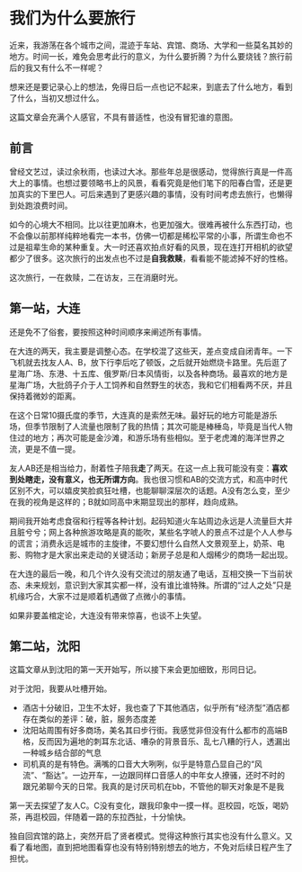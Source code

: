 # 我们为什么要旅行

近来，我游荡在各个城市之间，混迹于车站、宾馆、商场、大学和一些莫名其妙的地方。时间一长，难免会思考此行的意义，为什么要折腾？为什么要烧钱？旅行前后的我又有什么不一样呢？

想来还是要记录心上的想法，免得日后一点也记不起来，到底去了什么地方，看到了什么，当初又想过什么。

这篇文章会充满个人感官，不具有普适性，也没有冒犯谁的意图。



## 前言

曾经文艺过，读过余秋雨，也读过大冰。那些年总是很感动，觉得旅行真是一件高大上的事情。也想过要领略书上的风景，看看究竟是他们笔下的阳春白雪，还是更加真实的下里巴人。可后来遇到了更感兴趣的事情，没有时间考虑去旅行，也懒得到处跑浪费时间。



如今的心境大不相同。比以往更加麻木，也更加强大。很难再被什么东西打动，也不会像以前那样纯粹地看完一本书，仿佛一切都是稀松平常的小事，所谓生命也不过是祖辈生命的某种重复。大一时还喜欢拍点好看的风景，现在连打开相机的欲望都少了很多。这次旅行的出发点也不过是**自我救赎**，看看能不能滤掉不好的性格。



这次旅行，一在救赎，二在访友，三在消磨时光。



## 第一站，大连

还是免不了俗套，要按照这种时间顺序来阐述所有事情。

在大连的两天，我主要是调整心态。在学校混了这些天，差点变成自闭青年。一下飞机就去找友人A、B，放下行李后吃了顿饭，之后就开始燃烧卡路里。先后逛了星海广场、东港、十五库、俄罗斯/日本风情街，以及各种商场。最喜欢的地方是星海广场，大批鸽子介于人工饲养和自然野生的状态，我和它们相看两不厌，并且保持着微妙的距离。

在这个日常10摄氏度的季节，大连真的是索然无味。最好玩的地方可能是游乐场，但季节限制了人流量也限制了我的热情；其次可能是棒棰岛，毕竟是当代人物住过的地方；再次可能是金沙滩，和游乐场有些相似。至于老虎滩的海洋世界之流，更是不值一提。



友人AB还是相当给力，耐着性子陪我**走**了两天。在这一点上我可能没有变：**喜欢到处瞎走，没有意义，也无所谓方向**。我也很习惯和AB的交流方式，和高中时代区别不大，可以嬉皮笑脸疯狂吐槽，也能聊聊深层次的话题。A没有怎么变，至少在我的视角是这样的；B就如同高中末期显现出的那样，趋向成熟。

期间我开始考虑食宿和行程等各种计划。起码知道火车站周边永远是人流量巨大并且脏兮兮；网上各种旅游攻略是真的能吹，某些名字唬人的景点不过是个人人参与的谎言；消费永远是城市的主旋律，不要幻想什么自然人文景观至上，奶茶、电影、购物才是大家出来走动的关键活动；新房子总是和人烟稀少的商场一起出现。

在大连的最后一晚，和几个许久没有交流过的朋友通了电话，互相交换一下当前状态、未来规划，意识到大家其实都一样，没有谁比谁特殊。所谓的“过人之处”只是机缘巧合，大家不过是顺着机遇做了点微小的事情。



如果非要盖棺定论，大连没有带来惊喜，也谈不上失望。


## 第二站，沈阳

这篇文章从到沈阳的第一天开始写，所以接下来会更加细致，形同日记。

对于沈阳，我要从吐槽开始。

* 酒店十分破旧，卫生不太好，我也查了下其他酒店，似乎所有“经济型”酒店都存在类似的差评：破，脏，服务态度差  
* 沈阳站周围有好多商场，美名其曰步行街。我感觉非但没有什么都市的高端B格，反而因为遍地的刺耳东北话、嘈杂的背景音乐、乱七八糟的行人，透漏出一种城乡结合部的气息
* 司机真的是有特色。满嘴的口音大大咧咧，似乎是特意凸显自己的“风流”、“豁达”。一边开车，一边跟同样口音感人的中年女人撩骚，还时不时的跟兄弟聊今天的日常。我真的是讨厌司机在bb，不管他的聊天对象是不是我

第一天去探望了友人C。C没有变化，跟我印象中一摸一样。逛校园，吃饭，喝奶茶，再逛校园，伴随着一路的东拉西扯，十分愉快。

独自回宾馆的路上，突然开启了贤者模式。觉得这种旅行其实也没有什么意义。又看了看地图，直到把地图看穿也没有特别特别想去的地方，不免对后续日程产生了担忧。
